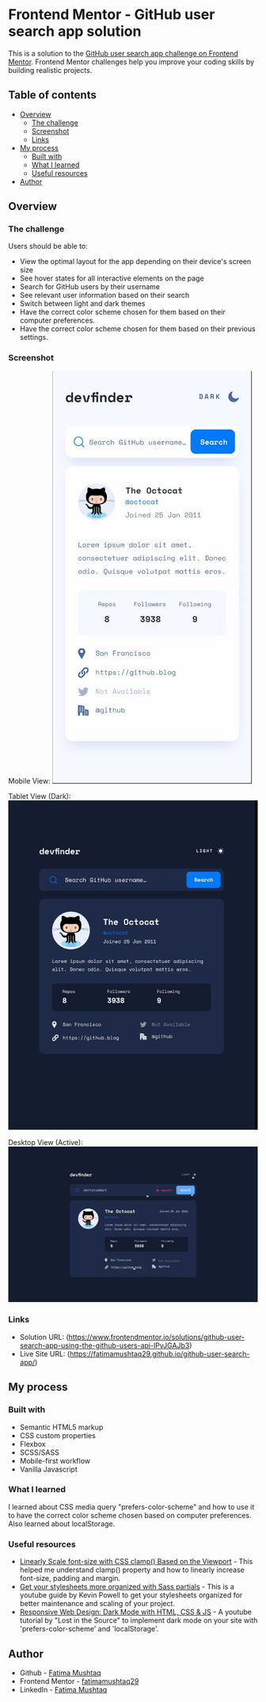 # Frontend Mentor - GitHub user search app solution

This is a solution to the [GitHub user search app challenge on Frontend Mentor](https://www.frontendmentor.io/challenges/github-user-search-app-Q09YOgaH6). Frontend Mentor challenges help you improve your coding skills by building realistic projects. 

## Table of contents

- [Overview](#overview)
  - [The challenge](#the-challenge)
  - [Screenshot](#screenshot)
  - [Links](#links)
- [My process](#my-process)
  - [Built with](#built-with)
  - [What I learned](#what-i-learned)
  - [Useful resources](#useful-resources)
- [Author](#author)

## Overview

### The challenge

Users should be able to:

- View the optimal layout for the app depending on their device's screen size
- See hover states for all interactive elements on the page
- Search for GitHub users by their username
- See relevant user information based on their search
- Switch between light and dark themes
- Have the correct color scheme chosen for them based on their computer preferences.
- Have the correct color scheme chosen for them based on their previous settings.

### Screenshot

Mobile View: 
![](./screenshots/mobile-view.JPG)

Tablet View (Dark): 
![](./screenshots/tablet-view-dark.JPG)

Desktop View (Active): 
![](./screenshots/desktop-view-active.JPG)

### Links

- Solution URL: (https://www.frontendmentor.io/solutions/github-user-search-app-using-the-github-users-api-lPvJGAJb3)
- Live Site URL: (https://fatimamushtaq29.github.io/github-user-search-app/)

## My process

### Built with

- Semantic HTML5 markup
- CSS custom properties
- Flexbox
- SCSS/SASS
- Mobile-first workflow
- Vanilla Javascript

### What I learned

I learned about CSS media query "prefers-color-scheme" and how to use it to have the correct color scheme chosen based on computer preferences. Also learned about localStorage.

### Useful resources

- [Linearly Scale font-size with CSS clamp() Based on the Viewport](https://css-tricks.com/linearly-scale-font-size-with-css-clamp-based-on-the-viewport/) - This helped me understand clamp() property and how to linearly increase font-size, padding and margin.
- [Get your stylesheets more organized with Sass partials](https://www.youtube.com/watch?v=9Ld-aOKsEDk) - This is a youtube guide by Kevin Powell to get your stylesheets organized for better maintenance and scaling of your project.
- [Responsive Web Design: Dark Mode with HTML, CSS & JS](https://www.youtube.com/watch?v=eAqbvaUOj08&t=1793s) - A youtube tutorial by "Lost in the Source" to implement dark mode on your site with 'prefers-color-scheme' and 'localStorage'.

## Author

- Github - [Fatima Mushtaq](https://github.com/fatimamushtaq29)
- Frontend Mentor - [fatimamushtaq29](https://www.frontendmentor.io/profile/fatimamushtaq29)
- LinkedIn - [Fatima Mushtaq](https://www.linkedin.com/in/fatima-mushtaq-2aa733107/)
